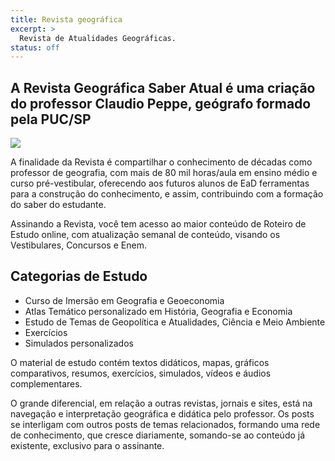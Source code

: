 ```yaml
---
title: Revista geográfica
excerpt: >
  Revista de Atualidades Geográficas.
status: off
---
```


## A Revista Geográfica Saber Atual é uma criação do professor Claudio Peppe, geógrafo formado pela PUC/SP

<img src="https://c2.staticflickr.com/4/3767/33541463311_963663a437_m.jpg">

A finalidade da Revista é compartilhar o conhecimento de décadas como professor de geografia, com mais de 80 mil horas/aula em ensino médio e curso pré-vestibular, oferecendo aos futuros alunos de EaD ferramentas para a construção do conhecimento, e assim, contribuindo com a formação do saber do estudante.

Assinando a Revista, você tem acesso ao maior conteúdo de Roteiro de Estudo online, com atualização semanal de conteúdo, visando os Vestibulares, Concursos e Enem.

## Categorias de Estudo

- Curso de Imersão em Geografia e Geoeconomia
- Atlas Temático personalizado em História, Geografia e Economia
- Estudo de Temas de Geopolítica e Atualidades, Ciência e Meio Ambiente
- Exercícios
- Simulados personalizados

O material de estudo contém textos didáticos, mapas, gráficos comparativos, resumos, exercícios, simulados, vídeos e áudios complementares.

O grande diferencial, em relação a outras revistas, jornais e sites, está na navegação e interpretação geográfica e didática pelo professor. Os posts se interligam com outros posts de temas relacionados, formando uma rede de conhecimento, que cresce diariamente, somando-se ao conteúdo já existente, exclusivo para o assinante.
